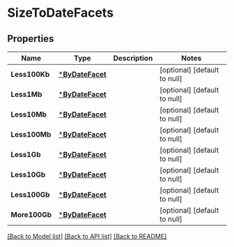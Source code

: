 # SizeToDateFacets

## Properties
Name | Type | Description | Notes
------------ | ------------- | ------------- | -------------
**Less100Kb** | [***ByDateFacet**](by_date_facet.md) |  | [optional] [default to null]
**Less1Mb** | [***ByDateFacet**](by_date_facet.md) |  | [optional] [default to null]
**Less10Mb** | [***ByDateFacet**](by_date_facet.md) |  | [optional] [default to null]
**Less100Mb** | [***ByDateFacet**](by_date_facet.md) |  | [optional] [default to null]
**Less1Gb** | [***ByDateFacet**](by_date_facet.md) |  | [optional] [default to null]
**Less10Gb** | [***ByDateFacet**](by_date_facet.md) |  | [optional] [default to null]
**Less100Gb** | [***ByDateFacet**](by_date_facet.md) |  | [optional] [default to null]
**More100Gb** | [***ByDateFacet**](by_date_facet.md) |  | [optional] [default to null]

[[Back to Model list]](../README.md#documentation-for-models) [[Back to API list]](../README.md#documentation-for-api-endpoints) [[Back to README]](../README.md)


